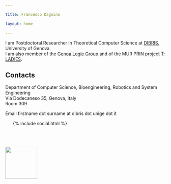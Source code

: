 ```yaml
---

title: Francesco Dagnino 

layout: home

---
```



I am Postdoctoral Researcher in Theoretical Computer Science at [DIBRIS](https://dibris.unige.it), University of Genova.  
I am also member of the [Genoa Logic Group](http://logic.dima.unige.it) and of the MUR PRIN project [T-LADIES](https://t-ladies.di.unimi.it). 

## Contacts 
Department of Computer Science, Bioengineering, Robotics and System Engineering  
Via Dodecaneso 35, Genova, Italy  
Room 309

Email firstname dot surname at dibris dot unige dot it 

<style> 
  .social-contacts { list-style: none; margin-left: 0 } 
  .social-contacts li { display: inline } 
</style> 
<ul class="social-contacts"> 
  {% include social.html %} 
</ul> 

<br><br><br>
<a href="https://t-ladies.di.unimi.it/">
  <img src="https://t-ladies.di.unimi.it/logo/t-ladies-banner.jpg" height="100"> 
</a>

